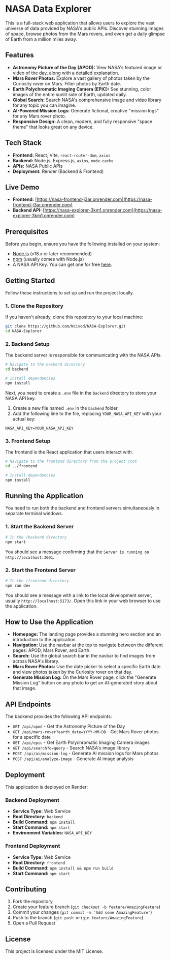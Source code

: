 # NASA Data Explorer

This is a full-stack web application that allows users to explore the vast universe of data provided by NASA's public APIs. Discover stunning images of space, browse photos from the Mars rovers, and even get a daily glimpse of Earth from a million miles away.

## Features

*   **Astronomy Picture of the Day (APOD):** View NASA's featured image or video of the day, along with a detailed explanation.
*   **Mars Rover Photos:** Explore a vast gallery of photos taken by the Curiosity rover on Mars. Filter photos by Earth date.
*   **Earth Polychromatic Imaging Camera (EPIC):** See stunning, color images of the entire sunlit side of Earth, updated daily.
*   **Global Search:** Search NASA's comprehensive image and video library for any topic you can imagine.
*   **AI-Powered Mission Logs:** Generate fictional, creative "mission logs" for any Mars rover photo.
*   **Responsive Design:** A clean, modern, and fully responsive "space theme" that looks great on any device.

## Tech Stack

*   **Frontend:** React, Vite, `react-router-dom`, `axios`
*   **Backend:** Node.js, Express.js, `axios`, `node-cache`
*   **APIs:** NASA Public APIs
*   **Deployment:** Render (Backend & Frontend)

## Live Demo

* **Frontend:** [https://nasa-frontend-j3ar.onrender.com](https://nasa-frontend-j3ar.onrender.com)
* **Backend API:** [https://nasa-explorer-3km1.onrender.com](https://nasa-explorer-3km1.onrender.com)

## Prerequisites

Before you begin, ensure you have the following installed on your system:

*   [Node.js](https://nodejs.org/) (v18.x or later recommended)
*   [npm](https://www.npmjs.com/) (usually comes with Node.js)
*   A NASA API Key. You can get one for free [here](https://api.nasa.gov/).

## Getting Started

Follow these instructions to set up and run the project locally.

### 1. Clone the Repository

If you haven't already, clone this repository to your local machine:

```bash
git clone https://github.com/Ncived/NASA-Explorer.git
cd NASA-Explorer
```

### 2. Backend Setup

The backend server is responsible for communicating with the NASA APIs.

```bash
# Navigate to the backend directory
cd backend

# Install dependencies
npm install
```

Next, you need to create a `.env` file in the `backend` directory to store your NASA API key.

1.  Create a new file named `.env` in the `backend` folder.
2.  Add the following line to the file, replacing `YOUR_NASA_API_KEY` with your actual key:

```
NASA_API_KEY=YOUR_NASA_API_KEY
```

### 3. Frontend Setup

The frontend is the React application that users interact with.

```bash
# Navigate to the frontend directory from the project root
cd ../frontend

# Install dependencies
npm install
```

## Running the Application

You need to run both the backend and frontend servers simultaneously in separate terminal windows.

### 1. Start the Backend Server

```bash
# In the /backend directory
npm start
```

You should see a message confirming that the `Server is running on http://localhost:3001`.

### 2. Start the Frontend Server

```bash
# In the /frontend directory
npm run dev
```

You should see a message with a link to the local development server, usually `http://localhost:5173/`. Open this link in your web browser to use the application.

## How to Use the Application

*   **Homepage:** The landing page provides a stunning hero section and an introduction to the application.
*   **Navigation:** Use the navbar at the top to navigate between the different pages: APOD, Mars Rover, and Earth.
*   **Search:** Use the global search bar in the navbar to find images from across NASA's library.
*   **Mars Rover Photos:** Use the date picker to select a specific Earth date and view photos taken by the Curiosity rover on that day.
*   **Generate Mission Log:** On the Mars Rover page, click the "Generate Mission Log" button on any photo to get an AI-generated story about that image.

## API Endpoints

The backend provides the following API endpoints:

*   `GET /api/apod` - Get the Astronomy Picture of the Day
*   `GET /api/mars-rover?earth_date=YYYY-MM-DD` - Get Mars Rover photos for a specific date
*   `GET /api/epic` - Get Earth Polychromatic Imaging Camera images
*   `GET /api/search?q=query` - Search NASA's image library
*   `POST /api/ai/mission-log` - Generate AI mission logs for Mars photos
*   `POST /api/ai/analyze-image` - Generate AI image analysis

## Deployment

This application is deployed on Render:

### Backend Deployment
- **Service Type:** Web Service
- **Root Directory:** `backend`
- **Build Command:** `npm install`
- **Start Command:** `npm start`
- **Environment Variables:** `NASA_API_KEY`

### Frontend Deployment
- **Service Type:** Web Service
- **Root Directory:** `frontend`
- **Build Command:** `npm install && npm run build`
- **Start Command:** `npm start`

## Contributing

1. Fork the repository
2. Create your feature branch (`git checkout -b feature/AmazingFeature`)
3. Commit your changes (`git commit -m 'Add some AmazingFeature'`)
4. Push to the branch (`git push origin feature/AmazingFeature`)
5. Open a Pull Request

## License

This project is licensed under the MIT License.
 
 